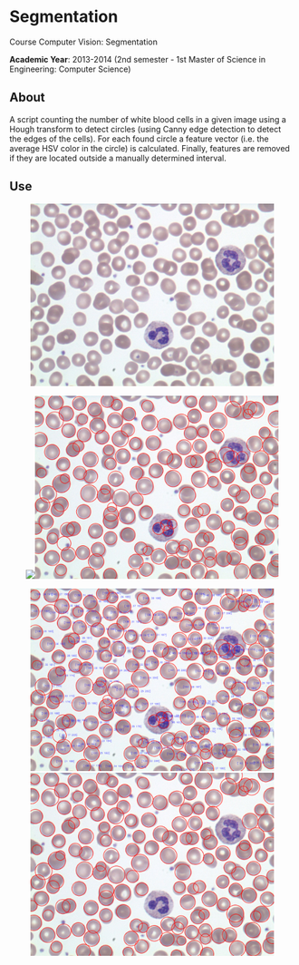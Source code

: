# Segmentation
Course Computer Vision: Segmentation

**Academic Year**: 2013-2014 (2nd semester - 1st Master of Science in Engineering: Computer Science)

## About
A script counting the number of white blood cells in a given image using a Hough transform to detect circles (using Canny edge detection to detect the edges of the cells). For each found circle a feature vector (i.e. the average HSV color in the circle) is calculated. Finally, features are removed if they are located outside a manually determined interval.

## Use
<p align="center"><img src="https://github.com/matt77hias/Segmentation/blob/master/res/normal.jpg" width="430"></p>
<p align="center"><img src="https://github.com/matt77hias/Segmentation/blob/master/res/canny.jpg" width="430"><img src="https://github.com/matt77hias/Segmentation/blob/master/res/hough.png" width="430"></p>
<p align="center"><img src="https://github.com/matt77hias/Segmentation/blob/master/res/info.png" width="430"><img src="https://github.com/matt77hias/Segmentation/blob/master/res/result.png" width="430"></p>

